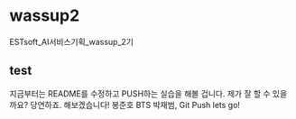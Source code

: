 # wassup2
ESTsoft_AI서비스기획_wassup_2기 

test
-------
지금부터는 README를 수정하고 PUSH하는 
실습을 해볼 겁니다.
제가 잘 할 수 있을까요?
당연하죠.
해보겠습니다! 봉준호 BTS 박재범, Git Push lets go!